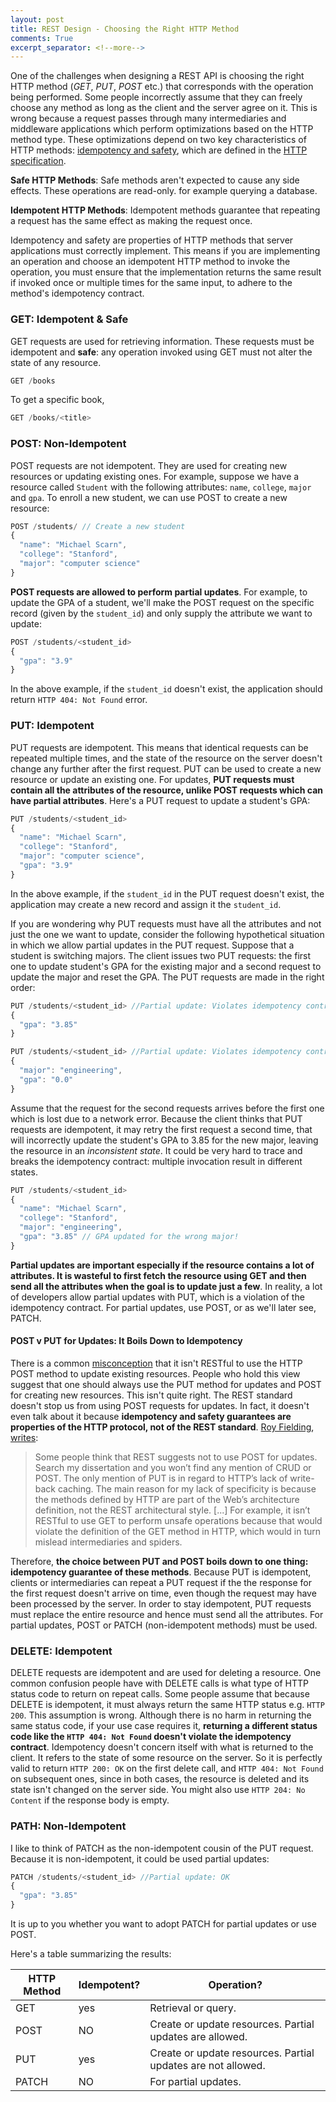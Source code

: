 ```yaml
---
layout: post
title: REST Design - Choosing the Right HTTP Method
comments: True
excerpt_separator: <!--more-->
---
```


One of the challenges when designing a REST API is choosing the right HTTP method (*GET*, *PUT*, *POST* etc.) that corresponds with the operation being performed. Some people incorrectly assume that they can freely choose any method as long as the client and the server agree on it. This is wrong because a request passes through many intermediaries and middleware applications which perform optimizations based on the HTTP method type. These optimizations depend on two key characteristics of HTTP methods: [idempotency and safety]((http://codeahoy.com/2016/06/30/idempotent-and-safe-http-methods-why-do-they-matter/)), which are defined in the [HTTP specification](https://www.w3.org/Protocols/rfc2616/rfc2616-sec9.html).

**Safe HTTP Methods**: Safe methods aren't expected to cause any side effects. These operations are read-only. for example querying a database.

**Idempotent HTTP Methods**: Idempotent methods guarantee that repeating a request has the same effect as making the request once.

Idempotency and safety are properties of HTTP methods that server applications must correctly implement. This means if you are implementing an operation and choose an idempotent HTTP method to invoke the operation, you must ensure that the implementation returns the same result if invoked once or multiple times for the same input, to adhere to the method's idempotency contract.

<!--more-->

### GET: Idempotent & Safe

GET requests are used for retrieving information. These requests must be idempotent and **safe**: any operation invoked using GET must not alter the state of any resource.

```javascript
GET /books
```

To get a specific book,

```javascript
GET /books/<title>
```

### POST: Non-Idempotent

POST requests are not idempotent. They are used for creating new resources or updating existing ones. For example, suppose we have a resource called `Student` with the following attributes: `name`, `college`, `major` and `gpa`. To enroll a new student, we can use POST to create a new resource:

```javascript
POST /students/ // Create a new student
{
  "name": "Michael Scarn",
  "college": "Stanford",
  "major": "computer science"
}
```

**POST requests are allowed to perform partial updates**. For example, to update the GPA of a student, we'll make the POST request on the specific record (given by the `student_id`) and only supply the attribute we want to update:

```javascript
POST /students/<student_id>
{
  "gpa": "3.9"
}
```

In the above example, if the `student_id` doesn't exist, the application should return `HTTP 404: Not Found` error.

### PUT: Idempotent

PUT requests are idempotent. This means that identical requests can be repeated multiple times, and the state of the resource on the server doesn't change any further after the first request. PUT can be used to create a new resource or update an existing one. For updates, **PUT requests must contain all the attributes of the resource, unlike POST requests which can have partial attributes**. Here's a PUT request to update a student's GPA:

```javascript
PUT /students/<student_id>
{
  "name": "Michael Scarn",
  "college": "Stanford",
  "major": "computer science",
  "gpa": "3.9"
}
```

In the above example, if the `student_id` in the PUT request doesn't exist, the application may create a new record and assign it the `student_id`.

If you are wondering why PUT requests must have all the attributes and not just the one we want to update, consider the following hypothetical situation in which we allow partial updates in the PUT request. Suppose that a student is switching majors. The client issues two PUT requests: the first one to update student's GPA for the existing major and a second request to update the major and reset the GPA. The PUT requests are made in the right order:

```javascript
PUT /students/<student_id> //Partial update: Violates idempotency contract
{
  "gpa": "3.85"
}
```

```javascript
PUT /students/<student_id> //Partial update: Violates idempotency contract
{
  "major": "engineering",
  "gpa": "0.0"
}
```

Assume that the request for the second requests arrives before the first one which is lost due to a network error. Because the client thinks that PUT requests are idempotent, it may retry the first request a second time, that will incorrectly update the student's GPA to 3.85 for the new major, leaving the resource in an *inconsistent state*. It could be very hard to trace and breaks the idempotency contract: multiple invocation result in different states.

```javascript
PUT /students/<student_id>
{
  "name": "Michael Scarn",
  "college": "Stanford",
  "major": "engineering",
  "gpa": "3.85" // GPA updated for the wrong major!
}
```
**Partial updates are important especially if the resource contains a lot of attributes. It is wasteful to first fetch the resource using GET and then send all the attributes when the goal is to update just a few**. In reality, a lot of developers allow partial updates with PUT, which is a violation of the idempotency contract. For partial updates, use POST, or as we'll later see, PATCH.

#### POST v PUT for Updates: It Boils Down to Idempotency

There is a common [misconception](http://www.tbray.org/ongoing/When/200x/2009/03/20/Rest-Casuistry) that it isn't RESTful to use the HTTP POST method to update existing resources. People who hold this view suggest that one should always use the PUT method for updates and POST for creating new resources. This isn't quite right. The REST standard doesn't stop us from using POST requests for updates. In fact, it doesn't even talk about it because **idempotency and safety guarantees are properties of the HTTP protocol, not of the REST standard**. [Roy Fielding](http://roy.gbiv.com/),  [writes](http://roy.gbiv.com/untangled/2009/it-is-okay-to-use-post):

> Some people think that REST suggests not to use POST for updates.  Search my dissertation and you won’t find any mention of CRUD or POST. The only mention of PUT is in regard to HTTP’s lack of write-back caching.  The main reason for my lack of specificity is because the methods defined by HTTP are part of the Web’s architecture definition, not the REST architectural style. [...] For example, it isn’t RESTful to use GET to perform unsafe operations because that would violate the definition of the GET method in HTTP, which would in turn mislead intermediaries and spiders.

Therefore, **the choice between PUT and POST boils down to one thing: idempotency guarantee of these methods**. Because PUT is idempotent, clients or intermediaries can repeat a PUT request if the the response for the first request doesn't arrive on time, even though the request may have been processed by the server. In order to stay idempotent, PUT requests must replace the entire resource and hence must send all the attributes. For partial updates, POST or PATCH (non-idempotent methods) must be used.

### DELETE: Idempotent

DELETE requests are idempotent and are used for deleting a resource. One common confusion people have with DELETE calls is what type of HTTP status code to return on repeat calls. Some people assume that because DELETE is idempotent, it must always return the same HTTP status e.g. `HTTP 200`. This assumption is wrong. Although there is no harm in returning the same status code, if your use case requires it, **returning a different status code like the `HTTP 404: Not Found` doesn't violate the idempotency contract**. Idempotency doesn't concern itself with what is returned to the client. It refers to the state of some resource on the server. So it is perfectly valid to return `HTTP 200: OK` on the first delete call, and `HTTP 404: Not Found` on subsequent ones, since in both cases, the resource is deleted and its state isn't changed on the server side. You might also use `HTTP 204: No Content` if the response body is empty.


### PATH: Non-Idempotent

I like to think of PATCH as the non-idempotent cousin of the PUT request. Because it is non-idempotent, it could be used partial updates:

```javascript
PATCH /students/<student_id> //Partial update: OK
{
  "gpa": "3.85"
}
```

It is up to you whether you want to adopt PATCH for partial updates or use POST.

Here's a table summarizing the results:

| HTTP Method | Idempotent?      | Operation?   
| ----------- | ---------------  | --------- |
| GET         | yes              | Retrieval or query.      |
| POST        | NO               | Create or update resources. Partial updates are allowed.        |
| PUT         | yes              | Create or update resources. Partial updates are not allowed.      |
| PATCH       | NO               | For partial updates.       |
